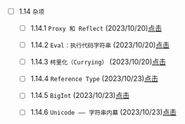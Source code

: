   * [ ] 1.14 `杂项`
    * [ ] 1.14.1 `Proxy 和 Reflect` (2023/10/20)[点击](https://zh.javascript.info/proxy)
    * [ ] 1.14.2 `Eval：执行代码字符串` (2023/10/20)[点击](https://zh.javascript.info/eval)
    * [ ] 1.14.3 `柯里化（Currying）` (2023/10/20)[点击](https://zh.javascript.info/currying-partials)
    * [ ] 1.14.4 `Reference Type` (2023/10/23)[点击](https://zh.javascript.info/reference-type)
    * [ ] 1.14.5 `BigInt` (2023/10/23)[点击](https://zh.javascript.info/bigint)
    * [ ] 1.14.6 `Unicode —— 字符串内幕` (2023/10/23)[点击](https://zh.javascript.info/unicode)

